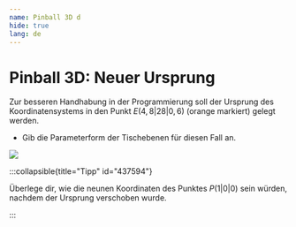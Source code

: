 ```yaml
---
name: Pinball 3D d
hide: true
lang: de
---
```


# Pinball 3D: Neuer Ursprung

Zur besseren Handhabung in der Programmierung soll der Ursprung des Koordinatensystems in den Punkt $E(4,8|28|0,6)$ (orange markiert) gelegt werden.

- Gib die Parameterform der Tischebenen für diesen Fall an.

![](/assets/oberstufe/analytische-geometrie/parameterform-von-ebenen/pinball3d-neuer-ursprung.png)

:::collapsible{title="Tipp" id="437594"}

Überlege dir, wie die neunen Koordinaten des Punktes $P(1|0|0)$ sein würden, nachdem der Ursprung verschoben wurde.

:::